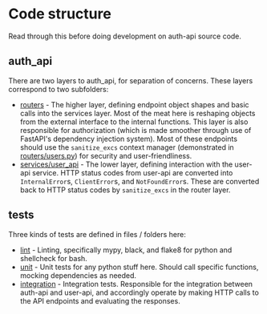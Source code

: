 # Code structure

Read through this before doing development on auth-api source code.


## auth_api

There are two layers to auth_api, for separation of concerns. These layers correspond to two subfolders:
* [routers](container/auth_api/routers) - The higher layer, defining endpoint object shapes and basic calls into the services layer. Most of the meat here is reshaping objects from the external interface to the internal functions. This layer is also responsible for authorization (which is made smoother through use of FastAPI's dependency injection system). Most of these endpoints should use the `sanitize_excs` context manager (demonstrated in [routers/users.py](container/user_api/routers/users.py)) for security and user-friendliness.
* [services/user_api](container/auth_api/services/user_api) - The lower layer, defining interaction with the user-api service. HTTP status codes from user-api are converted into `InternalError`s, `ClientError`s, and `NotFoundError`s. These are converted back to HTTP status codes by `sanitize_excs` in the router layer.


## tests

Three kinds of tests are defined in files / folders here:
* [lint](container/tests/lint.sh) - Linting, specifically mypy, black, and flake8 for python and shellcheck for bash.
* [unit](container/tests/unit) - Unit tests for any python stuff here. Should call specific functions, mocking dependencies as needed.
* [integration](container/tests/integ) - Integration tests. Responsible for the integration between auth-api and user-api, and accordingly operate by making HTTP calls to the API endpoints and evaluating the responses.
